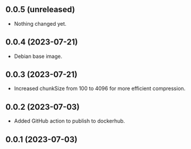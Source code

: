 ## 0.0.5 (unreleased)


- Nothing changed yet.


## 0.0.4 (2023-07-21)


- Debian base image.


## 0.0.3 (2023-07-21)


- Increased chunkSize from 100 to 4096 for more efficient compression.


## 0.0.2 (2023-07-03)


- Added GitHub action to publish to dockerhub.


## 0.0.1 (2023-07-03)
